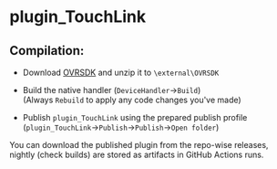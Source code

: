 # plugin_TouchLink

## Compilation:
- Download [OVRSDK](https://developer.oculus.com/downloads/package/oculus-sdk-for-windows) and unzip it to `\external\OVRSDK`

- Build the native handler (`DeviceHandler`→`Build`)  
  (Always `Rebuild` to apply any code changes you've made)

- Publish `plugin_TouchLink` using the prepared publish profile  
  (`plugin_TouchLink`→`Publish`→`Publish`→`Open folder`)

You can download the published plugin from the repo-wise releases,  
nightly (check builds) are stored as artifacts in GitHub Actions runs.